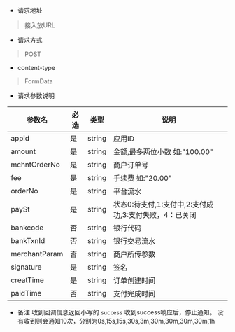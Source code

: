 - 请求地址
> 接入放URL
- 请求方式
> POST
- content-type
> FormData
- 请求参数说明

|参数名|必选|类型|说明|
|--|--|--|--|
|appid|是|string|应用ID|
|amount|是|string|金额,最多两位小数 如:"100.00"|
|mchntOrderNo|是|string|商户订单号|
|fee|是|string|手续费 如:"20.00"|
|orderNo|是|string|平台流水|
|paySt|是|string|状态0:待支付,1:支付中,2:支付成功,3:支付失败，4：已关闭|
|bankcode|否|string|银行代码|
|bankTxnId|否|string|银行交易流水|
|merchantParam|否|string|商户所传参数|
|signature|是|string|签名|
|creatTime|是|string|订单创建时间|
|paidTime|否|string|支付完成时间|
- 备注
  收到回调信息返回小写的 ```success``` 收到success响应后，停止通知。
  没有收到则会通知10次，分别为0s,15s,15s,30s,3m,30m,30m,30m,30m,1h
